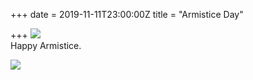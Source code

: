 +++
date = 2019-11-11T23:00:00Z
title = "Armistice Day"

+++
![](https://res.cloudinary.com/tobyblog/image/upload/v1573535755/img/B1F8A8E0-DA54-4B0B-BC10-FA26B3D2CFA8_poqpzv.jpg)  
Happy Armistice.

![](https://res.cloudinary.com/tobyblog/image/upload/v1573535773/img/517B8A4B-27BC-4DE2-AD9D-5A4DAA57955B_o1sovd.jpg)